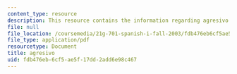 ```yaml
---
content_type: resource
description: This resource contains the information regarding agresivo.
file: null
file_location: /coursemedia/21g-701-spanish-i-fall-2003/fdb476eb6cf5ae5f17dd2add6e98c467_MIT21G_701F03_24adjpers.pdf
file_type: application/pdf
resourcetype: Document
title: agresivo
uid: fdb476eb-6cf5-ae5f-17dd-2add6e98c467
---
```

